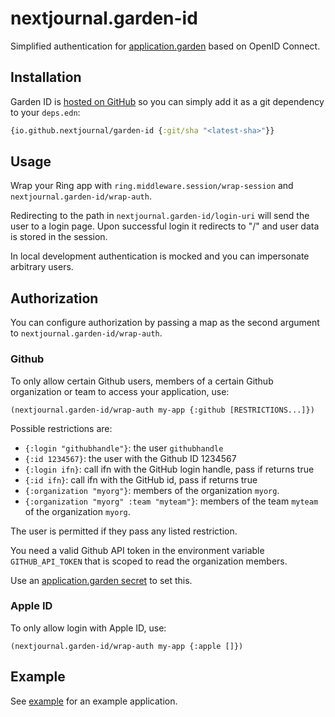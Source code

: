 # nextjournal.garden-id

Simplified authentication for [application.garden](https://application.garden) based on OpenID Connect.

## Installation

Garden ID is [hosted on GitHub](https://github.com/nextjournal/garden-id) so you can simply add it as a git dependency to your `deps.edn`:

```clojure {:nextjournal.clerk/code-listing true}
{io.github.nextjournal/garden-id {:git/sha "<latest-sha>"}}
```

## Usage

Wrap your Ring app with `ring.middleware.session/wrap-session` and `nextjournal.garden-id/wrap-auth`.

Redirecting to the path in `nextjournal.garden-id/login-uri` will send the user to a login page. Upon successful login it redirects to "/" and user data is stored in the session.

In local development authentication is mocked and you can impersonate arbitrary users.

## Authorization

You can configure authorization by passing a map as the second argument to `nextjournal.garden-id/wrap-auth`.

### Github

To only allow certain Github users, members of a certain Github
organization or team to access your application, use:

`(nextjournal.garden-id/wrap-auth my-app {:github [RESTRICTIONS...]})`

Possible restrictions are:

* `{:login "githubhandle"}`: the user `githubhandle`
* `{:id 1234567}`: the user with the Github ID 1234567
* `{:login ifn}`: call ifn with the GitHub login handle, pass if returns true
* `{:id ifn}`: call ifn with the GitHub id, pass if returns true
* `{:organization "myorg"}`: members of the organization `myorg`.
* `{:organization "myorg" :team "myteam"}`: members of the team `myteam` of the organization `myorg`.

The user is permitted if they pass any listed restriction.

You need a valid Github API token in the environment variable `GITHUB_API_TOKEN` that is scoped to read the organization members.

Use an [application.garden secret](https://docs.apps.garden#secrets) to set this.

### Apple ID

To only allow login with Apple ID, use:

`(nextjournal.garden-id/wrap-auth my-app {:apple []})`

## Example

See [example](https://github.com/nextjournal/garden-id/tree/main/example) for an example application.
